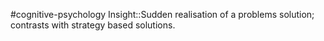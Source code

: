 #cognitive-psychology 
Insight::Sudden realisation of a problems solution; contrasts with strategy based solutions.
<!--SR:!2024-04-14,5,230-->